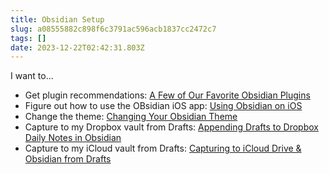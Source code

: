 ```yaml
---
title: Obsidian Setup
slug: a08555882c898f6c3791ac596acb1837cc2472c7
tags: []
date: 2023-12-22T02:42:31.803Z
---
```


I want to...

*   Get plugin recommendations: [A Few of Our Favorite Obsidian Plugins](/posts/a8d2cf6481ab0d861eafda52a0d102ed4b1a7feb)
*   Figure out how to use the OBsidian iOS app: [Using Obsidian on iOS](/posts/dc8c4d000e1cde4cf3cbe6e6c4344b736a40b7c8)
*   Change the theme: [Changing Your Obsidian Theme](/posts/14e9e0edc33ccc6ee83b5ca8f081748eb8f661a0)
*   Capture to my Dropbox vault from Drafts: [Appending Drafts to Dropbox Daily Notes in Obsidian](/posts/438c2c4f9638a94577f0aa86a55fa54e0adbea25)
*   Capture to my iCloud vault from Drafts: [Capturing to iCloud Drive & Obsidian from Drafts](/posts/8f5a05d489fad2da0eacee40bc49c7f01188f6a8)
